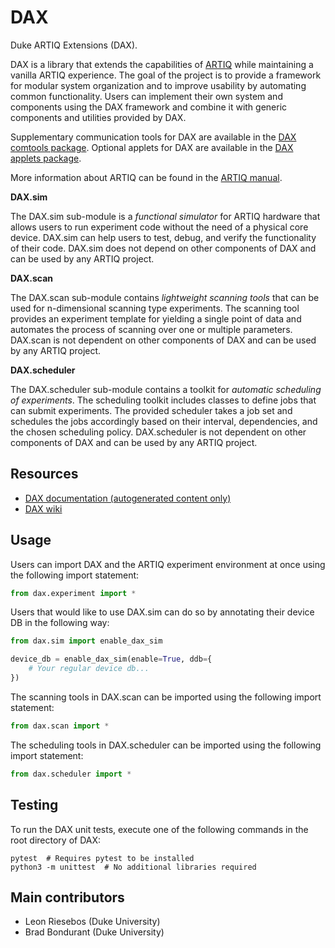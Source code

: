 # DAX

Duke ARTIQ Extensions (DAX).

DAX is a library that extends the capabilities of [ARTIQ](https://github.com/m-labs/artiq)
while maintaining a vanilla ARTIQ experience.
The goal of the project is to provide a framework for modular system organization and
to improve usability by automating common functionality.
Users can implement their own system and components using the DAX framework and
combine it with generic components and utilities provided by DAX.

Supplementary communication tools for DAX are available in the
[DAX comtools package](https://gitlab.com/duke-artiq/dax-comtools).
Optional applets for DAX are available in the
[DAX applets package](https://gitlab.com/duke-artiq/dax-applets).

More information about ARTIQ can be found in the [ARTIQ manual](https://m-labs.hk/artiq/manual/).

**DAX.sim**

The DAX.sim sub-module is a *functional simulator* for ARTIQ hardware that allows
users to run experiment code without the need of a physical core device.
DAX.sim can help users to test, debug, and verify the functionality of their code.
DAX.sim does not depend on other components of DAX and can be used by any ARTIQ project.

**DAX.scan**

The DAX.scan sub-module contains *lightweight scanning tools* that can be used for n-dimensional
scanning type experiments. The scanning tool provides an experiment template for yielding a
single point of data and automates the process of scanning over one or multiple parameters.
DAX.scan is not dependent on other components of DAX and can be used by any ARTIQ project.

**DAX.scheduler**

The DAX.scheduler sub-module contains a toolkit for *automatic scheduling of experiments*.
The scheduling toolkit includes classes to define jobs that can submit experiments.
The provided scheduler takes a job set and schedules the jobs accordingly based on their
interval, dependencies, and the chosen scheduling policy.
DAX.scheduler is not dependent on other components of DAX and can be used by any ARTIQ project.

## Resources

- [DAX documentation (autogenerated content only)](https://duke-artiq.gitlab.io/dax/)
- [DAX wiki](https://gitlab.com/duke-artiq/dax/-/wikis/home)

## Usage

Users can import DAX and the ARTIQ experiment environment at once using the following import statement:

```python
from dax.experiment import *
```

Users that would like to use DAX.sim can do so by annotating their device DB in the following way:

```python
from dax.sim import enable_dax_sim

device_db = enable_dax_sim(enable=True, ddb={
    # Your regular device db...
})
```

The scanning tools in DAX.scan can be imported using the following import statement:

```python
from dax.scan import *
```

The scheduling tools in DAX.scheduler can be imported using the following import statement:

```python
from dax.scheduler import *
```

## Testing

To run the DAX unit tests, execute one of the following commands in the root directory of DAX:

```shell
pytest  # Requires pytest to be installed
python3 -m unittest  # No additional libraries required
```

## Main contributors

- Leon Riesebos (Duke University)
- Brad Bondurant (Duke University)
